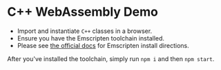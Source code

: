 # C++ WebAssembly Demo

* Import and instantiate `C++` classes in a browser. 
* Ensure you have the Emscripten toolchain installed.
* Please see [the official docs](http://kripken.github.io/emscripten-site/docs/getting_started/index.html) for Emscripten install directions.

After you've installed the toolchain, simply run `npm i` and then `npm start`.
